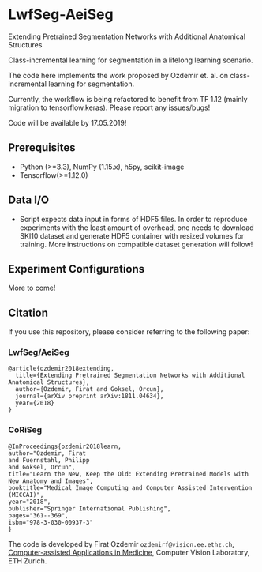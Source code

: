 # LwfSeg-AeiSeg
Extending Pretrained Segmentation Networks with Additional Anatomical Structures

Class-incremental learning for segmentation in a lifelong learning scenario. 

The code here implements the work proposed by Ozdemir et. al. on class-incremental learning for segmentation. 

Currently, the workflow is being refactored to benefit from TF 1.12 (mainly migration to tensorflow.keras). Please report any issues/bugs! 

Code will be available by 17.05.2019!


## Prerequisites

- Python (>=3.3), NumPy (1.15.x), h5py, scikit-image
- Tensorflow(>=1.12.0)

## Data I/O

- Script expects data input in forms of HDF5 files. In order to reproduce experiments with the least amount of overhead, one needs to download SKI10 dataset and generate HDF5 container with resized volumes for training. More instructions on compatible dataset generation will follow!

## Experiment Configurations

More to come!

## Citation

If you use this repository, please consider referring to the following paper:

### LwfSeg/AeiSeg

```
@article{ozdemir2018extending,
  title={Extending Pretrained Segmentation Networks with Additional Anatomical Structures},
  author={Ozdemir, Firat and Goksel, Orcun},
  journal={arXiv preprint arXiv:1811.04634},
  year={2018}
}
```
### CoRiSeg

```
@InProceedings{ozdemir2018learn,
author="Ozdemir, Firat
and Fuernstahl, Philipp
and Goksel, Orcun",
title="Learn the New, Keep the Old: Extending Pretrained Models with New Anatomy and Images",
booktitle="Medical Image Computing and Computer Assisted Intervention (MICCAI)",
year="2018",
publisher="Springer International Publishing",
pages="361--369",
isbn="978-3-030-00937-3"
}
```
The code is developed by Firat Ozdemir `ozdemirf@vision.ee.ethz.ch`, [Computer-assisted Applications in Medicine](http://www.caim.ee.ethz.ch/), Computer Vision Laboratory, ETH Zurich.
